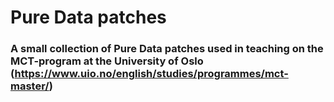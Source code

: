 # Pure Data patches

### A small collection of Pure Data patches used in teaching on the MCT-program at the University of Oslo (https://www.uio.no/english/studies/programmes/mct-master/)
